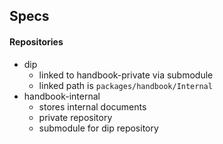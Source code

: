 ## Specs

#### Repositories
- dip
	- linked to handbook-private via submodule 
	- linked path is `packages/handbook/Internal`
- handbook-internal
	- stores internal documents
	- private repository
	- submodule for dip repository